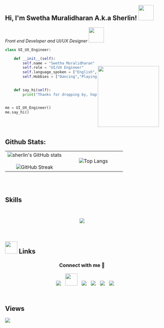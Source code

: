 <!-- ### Hi there 👋, I am Swetha Muralidharan A.k.a Sherlin  -->
<!-- <h1 align="center"> Hi there 👋</h1> -->

<!-- <p align="center">
  <a href="https://git.io/typing-svg">
    <img src="https://readme-typing-svg.demolab.com?font=Fira+Code&duration=2000&pause=1000&color=F86B92&repeat=false&width=435&lines=I+am+Swetha+Muralidharan" alt="Typing SVG" />
  </a>
</p>
 -->
 
<h2> Hi, I'm Swetha Muralidharan A.k.a Sherlin! <img src="https://media.giphy.com/media/mGcNjsfWAjY5AEZNw6/giphy.gif" width="50"> </h2>
<p>
  <em>
    Front end Developer and UI/UX Designer 
    <img src="https://media.giphy.com/media/WUlplcMpOCEmTGBtBW/giphy.gif" width="50"> 
  </em>
</p>

<img align="right" src="https://media.giphy.com/media/ieyl9zmCjO4b4t6qoY/giphy.gif" width="200" height="200" style="margin-top: 60px">

```python
class UI_UX_Engineer:

    def __init__(self):
        self.name = "Swetha Muralidharan"
        self.role = "UI/UX Engineer"
        self.language_spoken = ["English", "Tamil", "Hindi", "Korean"]
        self.Hobbies = ["Dancing","Playing Instruments", "Painting"]
        

    def say_hi(self):
        print("Thanks for dropping by, hope you find some of my work interesting.")


me = UI_UX_Engineer()
me.say_hi()
```

<br/><br/>

## Github Stats:
<table border="0" align="center">
<tr border="0">
  <td width="50%" align="center">
     <img src="https://github-readme-stats.vercel.app/api?username=sherlin2003&amp;show_icons=true&amp;theme=dracula" alt="sherlin's GitHub stats">
    <br></br>
    <img src="https://streak-stats.demolab.com?user=sherlin2003&amp;theme=dracula&amp;date_format=M%20j%5B%2C%20Y%5D" alt="GitHub Streak">
  </td>

  <td width="50%" align="center">
    <img align="center" src="https://github-readme-stats.vercel.app/api/top-langs/?username=sherlin2003&amp;theme=dracula" alt="Top Langs">
  </td>
</tr>
</table>

<br/><br/>

<!-- ## <img height="40" src="https://raw.githubusercontent.com/innng/innng/master/assets/kyubey.gif"/> Links
[![Linkedin](https://img.shields.io/badge/-linkedin-0073B1?style=flat-square)](https://www.linkedin.com/in/swetha-muralidharan-71b30822b/)
[![Twitter](https://img.shields.io/badge/-twitter-1C9CEA?style=flat-square)](https://twitter.com/Sherlin88210004?t=ZRhdpdxGng28PKglZtCrWA&s=08)

 -->

 ## Skills
 <br>
<p align="center"> <a href="https://skillicons.dev">
  <img src="https://skillicons.dev/icons?i=python,c,html,css,bootstrap,mysql,figma,java,cpp,javascript,androidstudio" />
  </a>
</p>

<br> 

## <img height="40" src="https://raw.githubusercontent.com/innng/innng/master/assets/kyubey.gif"/> Links  
<h3 align="center" > Connect with me 🤝 </h3>

<p align="center">
 <div align="center"  class="icons-social" style="margin-left: 10px;">
        <a style="margin-left: 10px;"  target="_blank" href="https://www.linkedin.com/in/swetha-muralidharan-71b30822b/">
			<img src="https://img.icons8.com/doodle/40/000000/linkedin--v2.png" ></a>
        <a style="margin-left: 10px;" target="_blank" href="https://github.com/sherlin2003">
		<img src="https://cdn.iconscout.com/icon/free/png-256/web-earth-online-market-planet-search-secure-1-9563.png" width="40" height="40"></a>
        <a style="margin-left: 10px;" target="_blank" href="https://www.instagram.com/sherlin4431/">
			<img src="https://img.icons8.com/doodle/40/000000/instagram-new--v2.png"></a>
	<a style="margin-left: 10px;" target="_blank" href="https://twitter.com/Sherlin88210004?t=ZRhdpdxGng28PKglZtCrWA&s=08">
			<img src="https://img.icons8.com/doodle/1x/twitter-squared--v2.png" ></a>
	<a style="margin-left: 10px;" target="_blank" href="https://www.youtube.com/channel/UCO5gVJhnv3c5LVHPqfqQPgA">
			<img src="https://img.icons8.com/doodle/1x/youtube--v2.png" ></a>
	<a style="margin-left: 10px;" target="_blank" href="https://open.spotify.com/user/olhwlweszazkpz2y2ejsphbct">
			<img src="https://img.icons8.com/doodle/1x/spotify--v2.png"></a>	
 </div>
</p>
<br> 

## Views
 ![](https://gitwar.herokuapp.com/badge?username=sherlin2003&color=lightgrey)
<br>


